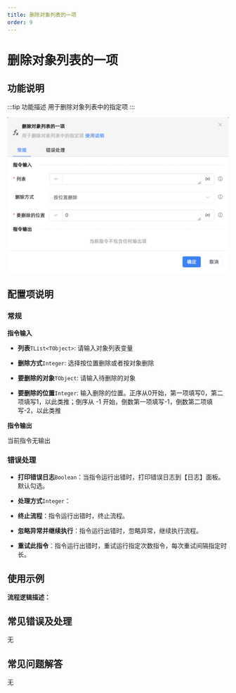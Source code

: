 ```yaml
---
title: 删除对象列表的一项
order: 9
---
```


# 删除对象列表的一项

## 功能说明

:::tip 功能描述
用于删除对象列表中的指定项
:::

![删除对象列表的一项](../../../assets/删除对象列表的一项_command.png)

## 配置项说明

### 常规

**指令输入**

- **列表**`TList<TObject>`: 请输入对象列表变量

- **删除方式**`Integer`: 选择按位置删除或者按对象删除

- **要删除的对象**`TObject`: 请输入待删除的对象

- **要删除的位置**`Integer`: 输入删除的位置。正序从0开始，第一项填写0，第二项填写1，以此类推；倒序从 -1 开始，倒数第一项填写-1，倒数第二项填写-2，以此类推


**指令输出**

当前指令无输出

### 错误处理

- **打印错误日志**`Boolean`：当指令运行出错时，打印错误日志到【日志】面板。默认勾选。

- **处理方式**`Integer`：

 - **终止流程**：指令运行出错时，终止流程。

 - **忽略异常并继续执行**：指令运行出错时，忽略异常，继续执行流程。

 - **重试此指令**：指令运行出错时，重试运行指定次数指令，每次重试间隔指定时长。

## 使用示例

**流程逻辑描述：** 

## 常见错误及处理

无

## 常见问题解答

无

